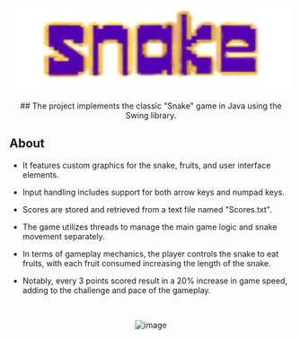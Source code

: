 <div align="center">
  <img src="src/images/logo.png" alt="Logo" width="600" height="150">
  <p align="center">
    ## The project implements the classic "Snake" game in Java using the Swing library.
  </p>
</div>

## About
- It features custom graphics for the snake, fruits, and user interface elements.

- Input handling includes support for both arrow keys and numpad keys.

- Scores are stored and retrieved from a text file named "Scores.txt".

- The game utilizes threads to manage the main game logic and snake movement separately.

- In terms of gameplay mechanics, the player controls the snake to eat fruits, with each fruit consumed increasing the length of the snake.

- Notably, every 3 points scored result in a 20% increase in game speed, adding to the challenge and pace of the gameplay.

<br />
<p align="center">
  <img alt="image" src="https://github.com/szef-2002/Snake/assets/154281061/bff96eab-f7c7-4f48-bce0-6289e5a3b9f2"/>
</p>

